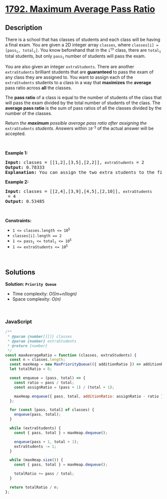 # [1792. Maximum Average Pass Ratio](https://leetcode.com/problems/maximum-average-pass-ratio)

## Description

<div class="xFUwe" data-track-load="description_content"><p>There is a school that has classes of students and each class will be having a final exam. You are given a 2D integer array <code>classes</code>, where <code>classes[i] = [pass<sub>i</sub>, total<sub>i</sub>]</code>. You know beforehand that in the <code>i<sup>th</sup></code> class, there are <code>total<sub>i</sub></code> total students, but only <code>pass<sub>i</sub></code> number of students will pass the exam.</p>

<p>You are also given an integer <code>extraStudents</code>. There are another <code>extraStudents</code> brilliant students that are <strong>guaranteed</strong> to pass the exam of any class they are assigned to. You want to assign each of the <code>extraStudents</code> students to a class in a way that <strong>maximizes</strong> the <strong>average</strong> pass ratio across <strong>all</strong> the classes.</p>

<p>The <strong>pass ratio</strong> of a class is equal to the number of students of the class that will pass the exam divided by the total number of students of the class. The <strong>average pass ratio</strong> is the sum of pass ratios of all the classes divided by the number of the classes.</p>

<p>Return <em>the <strong>maximum</strong> possible average pass ratio after assigning the </em><code>extraStudents</code><em> students. </em>Answers within <code>10<sup>-5</sup></code> of the actual answer will be accepted.</p>

<p>&nbsp;</p>
<p><strong class="example">Example 1:</strong></p>

<pre><strong>Input:</strong> classes = [[1,2],[3,5],[2,2]], <code>extraStudents</code> = 2
<strong>Output:</strong> 0.78333
<strong>Explanation:</strong> You can assign the two extra students to the first class. The average pass ratio will be equal to (3/4 + 3/5 + 2/2) / 3 = 0.78333.
</pre>

<p><strong class="example">Example 2:</strong></p>

<pre><strong>Input:</strong> classes = [[2,4],[3,9],[4,5],[2,10]], <code>extraStudents</code> = 4
<strong>Output:</strong> 0.53485
</pre>

<p>&nbsp;</p>
<p><strong>Constraints:</strong></p>

<ul>
	<li><code>1 &lt;= classes.length &lt;= 10<sup>5</sup></code></li>
	<li><code>classes[i].length == 2</code></li>
	<li><code>1 &lt;= pass<sub>i</sub> &lt;= total<sub>i</sub> &lt;= 10<sup>5</sup></code></li>
	<li><code>1 &lt;= extraStudents &lt;= 10<sup>5</sup></code></li>
</ul>
</div>

<p>&nbsp;</p>

## Solutions

**Solution: `Priority Queue`**

- Time complexity: <em>O((m+n)logn)</em>
- Space complexity: <em>O(n)</em>

<p>&nbsp;</p>

### **JavaScript**

```js
/**
 * @param {number[][]} classes
 * @param {number} extraStudents
 * @return {number}
 */
const maxAverageRatio = function (classes, extraStudents) {
  const n = classes.length;
  const maxHeap = new MaxPriorityQueue(({ additionRatio }) => additionRatio);
  let totalRatio = 0;

  const enqueue = (pass, total) => {
    const ratio = pass / total;
    const assignRatio = (pass + 1) / (total + 1);

    maxHeap.enqueue({ pass, total, additionRatio: assignRatio - ratio });
  };

  for (const [pass, total] of classes) {
    enqueue(pass, total);
  }

  while (extraStudents) {
    const { pass, total } = maxHeap.dequeue();

    enqueue(pass + 1, total + 1);
    extraStudents -= 1;
  }

  while (maxHeap.size()) {
    const { pass, total } = maxHeap.dequeue();

    totalRatio += pass / total;
  }

  return totalRatio / n;
};
```

